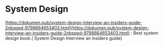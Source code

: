 # System Design

[https://dokumen.pub/system-design-interview-an-insiders-guide-2nbsped-9798664653403.html](https://dokumen.pub/system-design-interview-an-insiders-guide-2nbsped-9798664653403.html)  : Best system design book.\( System Design Interview an insiders guide\)





